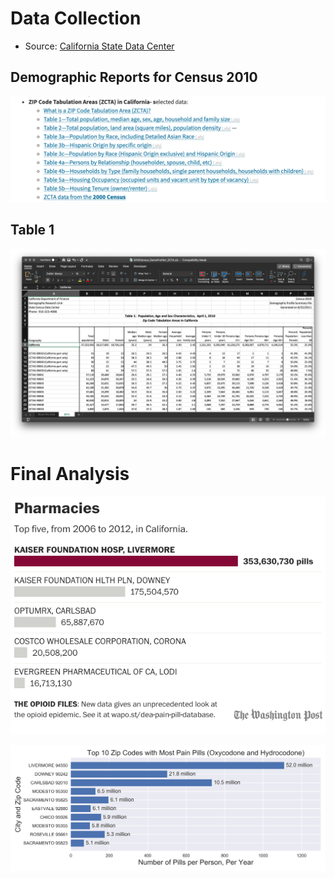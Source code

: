# Data Collection

* Source: [California State Data Center](http://www.dof.ca.gov/Reports/Demographic_Reports/Census_2010/)

## Demographic Reports for Census 2010

![](images/zcta-ca.png)

## Table 1

![](images/table1-zcta.png)

# Final Analysis

![](images/pharmacies-california.png)

![](images/top10-pills-per-person.png)
